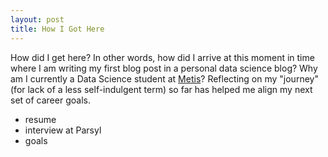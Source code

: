 ```yaml
---
layout: post
title: How I Got Here
---
```


How did I get here? In other words, how did I arrive at this moment in time where I am writing my first blog post in a 
personal data science blog? Why am I currently a Data Science student at [Metis](https://www.thisismetis.com/)? 
Reflecting on my "journey" (for lack of a less self-indulgent term) so far has helped me align my next set of career 
goals.

- resume
- interview at Parsyl
- goals
